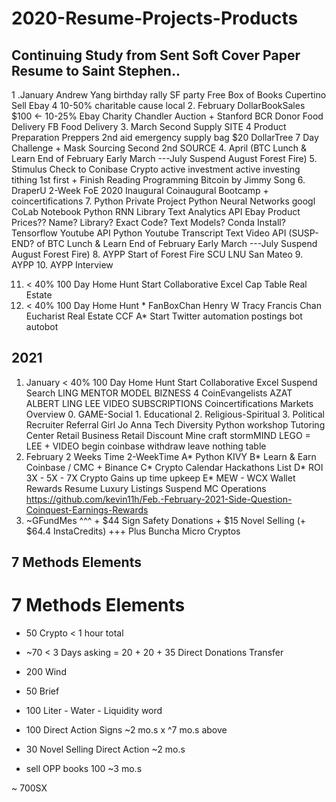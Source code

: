 # 2020-Resume-Projects-Products
## Continuing Study from Sent Soft Cover Paper Resume to Saint Stephen..
1 .January Andrew Yang birthday rally SF party Free Box of Books Cupertino Sell Ebay 4 10-50% charitable cause local
2. February DollarBookSales $100 <- 10-25% Ebay Charity Chandler Auction + Stanford BCR Donor Food Delivery FB Food Delivery 
3. March Second Supply SITE 4 Product Preparation Preppers 2nd aid emergency supply bag $20 DollarTree 7 Day Challenge + Mask Sourcing Second 2nd SOURCE
4. April  (BTC Lunch & Learn End of February Early March ---July Suspend August Forest Fire)
5. Stimulus Check to Conibase Crypto active investment active investing tithing 1st first + Finish Reading Programming Bitcoin by Jimmy Song
6. DraperU 2-Week FoE 2020 Inaugural Coinaugural Bootcamp + coincertifications
7. Python Private Project  Python Neural Networks googl CoLab Notebook Python RNN Library Text Analytics API Ebay Product Prices?? Name? Library? Exact Code? Text Models? Conda Install? Tensorflow Youtube API Python Youtube Transcript Text Video API (SUSP-END? of BTC Lunch & Learn End of February Early March ---July Suspend August Forest Fire)
8. AYPP Start of Forest Fire SCU LNU San Mateo
9. AYPP
10. AYPP Interview

11. < 40% 100 Day Home Hunt Start Collaborative Excel Cap Table Real Estate
12. < 40%  100 Day Home Hunt * FanBoxChan Henry W Tracy Francis Chan Eucharist Real Estate CCF A* Start Twitter automation postings bot autobot

## 2021
1. January < 40% 100 Day Home Hunt Start Collaborative Excel  Suspend Search LING MENTOR MODEL BIZNESS 4 CoinEvangelists AZAT ALBERT LING LEE VIDEO SUBSCRIPTIONS Coincertifications Markets Overview 0. GAME-Social 1. Educational 2. Religious-Spiritual 3. Political Recruiter Referral Girl Jo Anna Tech Diversity Python workshop Tutoring Center Retail Business Retail Discount Mine craft stormMIND LEGO = LEE + VIDEO begin coinbase withdraw leave nothing table
2. February 2 Weeks Time 2-WeekTime  A* Python KIVY B* Learn & Earn Coinbase / CMC + Binance  C* Crypto Calendar Hackathons List D* ROI 3X - 5X - 7X Crypto Gains up time upkeep E* MEW - WCX Wallet Rewards Resume Luxury Listings Suspend MC Operations https://github.com/kevin11h/Feb.-February-2021-Side-Question-Coinquest-Earnings-Rewards
3. ~GFundMes ^^^ + $44 Sign Safety Donations + $15 Novel Selling (+ $64.4 InstaCredits)
\+++ Plus Buncha Micro Cryptos
## 7 Methods Elements
# 7 Methods Elements
+ 50 Crypto < 1 hour total
+ ~70 < 3 Days asking = 20 + 20 + 35 Direct Donations Transfer
+ 200 Wind
+ 50 Brief
+ 100 Liter - Water - Liquidity word
+ 100 Direct Action Signs ~2 mo.s x ^7 mo.s above
+ 30 Novel Selling Direct Action ~2 mo.s


+ sell OPP books 100 ~3 mo.s

~ 700SX
